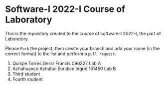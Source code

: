 # Software-I 2022-I Course of Laboratory
This is the repository created to the course of software-I 2022-I, the part of Laboratory.


Please `Fork` the project, then create your branch and add your name (in the correct format) to the list and perform a `pull request`.

<ol>
  <li>Quispe Torres Gerar Francis 090227 Lab A</li>
  <li>Achahuanco Achahui Euridice Ingrid 151450 Lab B</li>
  <li>Third student</li>
  <li>Fourth student</li>
</ol>
